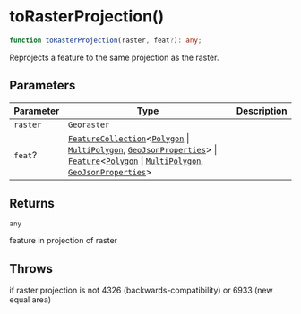 # toRasterProjection()

```ts
function toRasterProjection(raster, feat?): any;
```

Reprojects a feature to the same projection as the raster.

## Parameters

| Parameter | Type                                                                                                                                                                                                                                                                                                                                                                                                                 | Description |
| --------- | -------------------------------------------------------------------------------------------------------------------------------------------------------------------------------------------------------------------------------------------------------------------------------------------------------------------------------------------------------------------------------------------------------------------- | ----------- |
| `raster`  | `Georaster`                                                                                                                                                                                                                                                                                                                                                                                                          |             |
| `feat`?   | [`FeatureCollection`](../interfaces/FeatureCollection.md)\<[`Polygon`](../interfaces/Polygon.md) \| [`MultiPolygon`](../interfaces/MultiPolygon.md), [`GeoJsonProperties`](../type-aliases/GeoJsonProperties.md)\> \| [`Feature`](../interfaces/Feature.md)\<[`Polygon`](../interfaces/Polygon.md) \| [`MultiPolygon`](../interfaces/MultiPolygon.md), [`GeoJsonProperties`](../type-aliases/GeoJsonProperties.md)\> |             |

## Returns

`any`

feature in projection of raster

## Throws

if raster projection is not 4326 (backwards-compatibility) or 6933 (new equal area)
